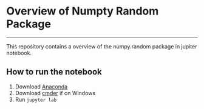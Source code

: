 # Overview of Numpty Random Package

***

This repository contains a overview of the numpy.random package in jupiter notebook.

## How to run the notebook

1. Download [Anaconda]("https://www.anaconda.com/")
2. Download [cmder]("https://cmder.net/") if on Windows
3. Run `jupyter lab`
